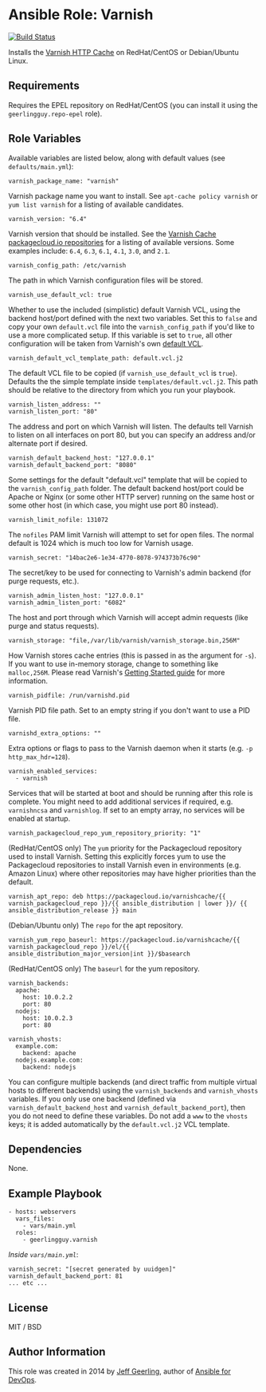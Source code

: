 # Ansible Role: Varnish

[![Build Status](https://travis-ci.com/geerlingguy/ansible-role-varnish.svg?branch=master)](https://travis-ci.com/geerlingguy/ansible-role-varnish)

Installs the [Varnish HTTP Cache](https://varnish-cache.org/) on RedHat/CentOS or Debian/Ubuntu Linux.

## Requirements

Requires the EPEL repository on RedHat/CentOS (you can install it using the `geerlingguy.repo-epel` role).

## Role Variables

Available variables are listed below, along with default values (see `defaults/main.yml`):

    varnish_package_name: "varnish"

Varnish package name you want to install. See `apt-cache policy varnish` or `yum list varnish` for a listing of available candidates.

    varnish_version: "6.4"

Varnish version that should be installed. See the [Varnish Cache packagecloud.io repositories](https://packagecloud.io/varnishcache) for a listing of available versions. Some examples include: `6.4`, `6.3`, `6.1`, `4.1`, `3.0`, and `2.1`.

    varnish_config_path: /etc/varnish

The path in which Varnish configuration files will be stored.

    varnish_use_default_vcl: true

Whether to use the included (simplistic) default Varnish VCL, using the backend host/port defined with the next two variables. Set this to `false` and copy your own `default.vcl` file into the `varnish_config_path` if you'd like to use a more complicated setup. If this variable is set to `true`, all other configuration will be taken from Varnish's own [default VCL](https://www.varnish-cache.org/trac/browser/bin/varnishd/default.vcl?rev=3.0).

    varnish_default_vcl_template_path: default.vcl.j2

The default VCL file to be copied (if `varnish_use_default_vcl` is `true`). Defaults the the simple template inside `templates/default.vcl.j2`. This path should be relative to the directory from which you run your playbook.

    varnish_listen_address: ""
    varnish_listen_port: "80"

The address and port on which Varnish will listen. The defaults tell Varnish to listen on all interfaces on port 80, but you can specify an address and/or alternate port if desired.

    varnish_default_backend_host: "127.0.0.1"
    varnish_default_backend_port: "8080"

Some settings for the default "default.vcl" template that will be copied to the `varnish_config_path` folder. The default backend host/port could be Apache or Nginx (or some other HTTP server) running on the same host or some other host (in which case, you might use port 80 instead).

    varnish_limit_nofile: 131072

The `nofiles` PAM limit Varnish will attempt to set for open files. The normal default is 1024 which is much too low for Varnish usage.

    varnish_secret: "14bac2e6-1e34-4770-8078-974373b76c90"

The secret/key to be used for connecting to Varnish's admin backend (for purge requests, etc.).

    varnish_admin_listen_host: "127.0.0.1"
    varnish_admin_listen_port: "6082"

The host and port through which Varnish will accept admin requests (like purge and status requests).

    varnish_storage: "file,/var/lib/varnish/varnish_storage.bin,256M"

How Varnish stores cache entries (this is passed in as the argument for `-s`). If you want to use in-memory storage, change to something like `malloc,256M`. Please read Varnish's [Getting Started guide](http://book.varnish-software.com/4.0/chapters/Getting_Started.html) for more information.

    varnish_pidfile: /run/varnishd.pid

Varnish PID file path. Set to an empty string if you don't want to use a PID file.

    varnishd_extra_options: ""

Extra options or flags to pass to the Varnish daemon when it starts (e.g. `-p http_max_hdr=128`).

    varnish_enabled_services:
      - varnish

Services that will be started at boot and should be running after this role is complete. You might need to add additional services if required, e.g. `varnishncsa` and `varnishlog`. If set to an empty array, no services will be enabled at startup.

    varnish_packagecloud_repo_yum_repository_priority: "1"

(RedHat/CentOS only) The `yum` priority for the Packagecloud repository used to install Varnish. Setting this explicitly forces yum to use the Packagecloud repositories to install Varnish even in environments (e.g. Amazon Linux) where other repositories may have higher priorities than the default.

    varnish_apt_repo: deb https://packagecloud.io/varnishcache/{{ varnish_packagecloud_repo }}/{{ ansible_distribution | lower }}/ {{ ansible_distribution_release }} main

(Debian/Ubuntu only) The `repo` for the apt repository.

    varnish_yum_repo_baseurl: https://packagecloud.io/varnishcache/{{ varnish_packagecloud_repo }}/el/{{ ansible_distribution_major_version|int }}/$basearch

(RedHat/CentOS only) The `baseurl` for the yum repository.

    varnish_backends:
      apache:
        host: 10.0.2.2
        port: 80
      nodejs:
        host: 10.0.2.3
        port: 80
    
    varnish_vhosts:
      example.com:
        backend: apache
      nodejs.example.com:
        backend: nodejs

You can configure multiple backends (and direct traffic from multiple virtual hosts to different backends) using the `varnish_backends` and `varnish_vhosts` variables. If you only use one backend (defined via `varnish_default_backend_host` and `varnish_default_backend_port`), then you do not need to define these variables. Do not add a `www` to the `vhosts` keys; it is added automatically by the `default.vcl.j2` VCL template.

## Dependencies

None.

## Example Playbook

    - hosts: webservers
      vars_files:
        - vars/main.yml
      roles:
        - geerlingguy.varnish

*Inside `vars/main.yml`*:

    varnish_secret: "[secret generated by uuidgen]"
    varnish_default_backend_port: 81
    ... etc ...

## License

MIT / BSD

## Author Information

This role was created in 2014 by [Jeff Geerling](https://www.jeffgeerling.com/), author of [Ansible for DevOps](https://www.ansiblefordevops.com/).
